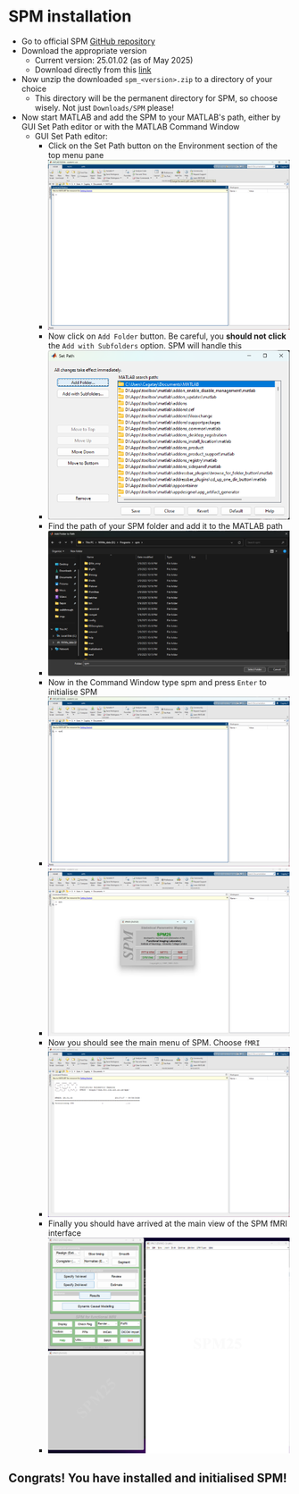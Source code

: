 # SPM installation

- Go to official SPM [GitHub repository](https://github.com/spm/spm)
- Download the appropriate version
    - Current version: 25.01.02 (as of May 2025) 
    - Download directly from this [link](https://github.com/spm/spm/releases/download/25.01.02/spm_25.01.02.zip)
- Now unzip the downloaded `spm_<version>.zip` to a directory of your choice
    - This directory will be the permanent directory for SPM, so choose wisely. Not just `Downloads/SPM` please!
- Now start MATLAB and add the SPM to your MATLAB's path, either by GUI Set Path editor or with the MATLAB Command Window 
    - GUI Set Path editor:
        - Click on the Set Path button on the Environment section of the top menu pane
        - ![](./imgs/spm_install/setpath1.png)
        - Now click on `Add Folder` button. Be careful, you **should not click** the `Add with Subfolders` option. SPM will handle this
        - ![](./imgs/spm_install/setpath2.png)
        - Find the path of your SPM folder and add it to the MATLAB path
        - ![](./imgs/spm_install/setpath3.png)
        - Now in the Command Window type spm and press `Enter` to initialise SPM
        - ![](./imgs/spm_install/setpath4.png)
        - ![](./imgs/spm_install/setpath5.png)
        - Now you should see the main menu of SPM. Choose `fMRI`
        - ![](./imgs/spm_install/setpath6.png)
        - Finally you should have arrived at the main view of the SPM fMRI interface
        - ![](./imgs/spm_install/setpath7.png)


## **Congrats!** You have installed and initialised SPM!